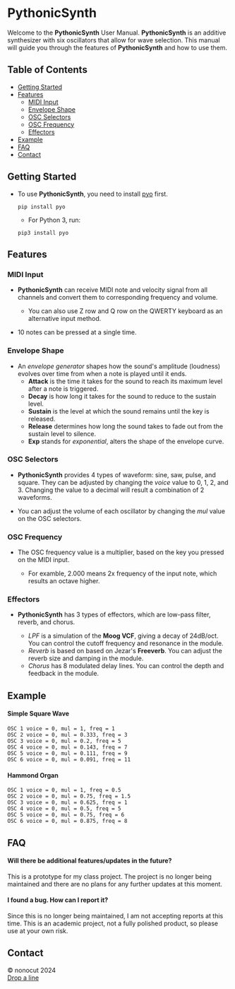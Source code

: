 # PythonicSynth

Welcome to the **PythonicSynth** User Manual. **PythonicSynth** is an additive synthesizer with six oscillators that allow for wave selection. This manual will guide you through the features of **PythonicSynth** and how to use them.

## Table of Contents

- [Getting Started](#getting-started)
- [Features](#features)
  - [MIDI Input](#midi-input)
  - [Envelope Shape](#envelope-shape)
  - [OSC Selectors](#osc-selectors)
  - [OSC Frequency](#osc-frequency)
  - [Effectors](#effectors)
- [Example](#example)
- [FAQ](#faq)
- [Contact](#contact)

## Getting Started

- To use **PythonicSynth**, you need to install [pyo](https://pypi.org/project/pyo/) first.

    ```
    pip install pyo
    ```
  * For Python 3, run:
  ```
  pip3 install pyo
  ```
## Features

### MIDI Input

- **PythonicSynth** can receive MIDI note and velocity signal from all channels and convert them to corresponding frequency and volume.

  * You can also use Z row and Q row on the QWERTY keyboard as an alternative input method. 

- 10 notes can be pressed at a single time.

### Envelope Shape

- An *envelope generator* shapes how the sound's amplitude (loudness) evolves over time from when a note is played until it ends. 
    * **Attack** is the time it takes for the sound to reach its maximum level after a note is triggered. 
    * **Decay** is how long it takes for the sound to reduce to the sustain level.
    * **Sustain** is the level at which the sound remains until the key is released.
    * **Release**  determines how long the sound takes to fade out from the sustain level to silence.
    * **Exp** stands for *exponential*, alters the shape of the envelope curve.

### OSC Selectors

- **PythonicSynth** provides 4 types of waveform: sine, saw, pulse, and square. They can be adjusted by changing the *voice* value to 0, 1, 2, and 3. Changing the value to a decimal will result a combination of 2 waveforms.

- You can adjust the volume of each oscillator by changing the *mul* value on the OSC selectors.

### OSC Frequency

- The OSC frequency value is a multiplier, based on the key you pressed on the MIDI input.

  * For examble, 2.000 means 2x frequency of the input note, which results an octave higher.

### Effectors

- **PythonicSynth** has 3 types of effectors, which are low-pass filter, reverb, and chorus.

  * *LPF* is a simulation of the **Moog VCF**, giving a decay of 24dB/oct. You can control the cutoff frequency and resonance in the module.
  * *Reverb* is based on based on Jezar's **Freeverb**. You can adjust the reverb size and damping in the module.
  * *Chorus* has 8 modulated delay lines. You can control the depth and feedback in the module.

## Example

#### Simple Square Wave

  ```
  OSC 1 voice = 0, mul = 1, freq = 1
  OSC 2 voice = 0, mul = 0.333, freq = 3
  OSC 3 voice = 0, mul = 0.2, freq = 5
  OSC 4 voice = 0, mul = 0.143, freq = 7
  OSC 5 voice = 0, mul = 0.111, freq = 9
  OSC 6 voice = 0, mul = 0.091, freq = 11
  ```

#### Hammond Organ

  ```
  OSC 1 voice = 0, mul = 1, freq = 0.5
  OSC 2 voice = 0, mul = 0.75, freq = 1.5
  OSC 3 voice = 0, mul = 0.625, freq = 1
  OSC 4 voice = 0, mul = 0.5, freq = 5
  OSC 5 voice = 0, mul = 0.75, freq = 6
  OSC 6 voice = 0, mul = 0.875, freq = 8
  ```

## FAQ

#### Will there be additional features/updates in the future?
This is a prototype for my class project. The project is no longer being maintained and there are no plans for any further updates at this moment.

#### I found a bug. How can I report it?

Since this is no longer being maintained, I am not accepting reports at this time. 
This is an academic project, not a fully polished product, so please use at your own risk.

## Contact

© nonocut 2024<br/>
[Drop a line](https://nonocut.com/contact/)
